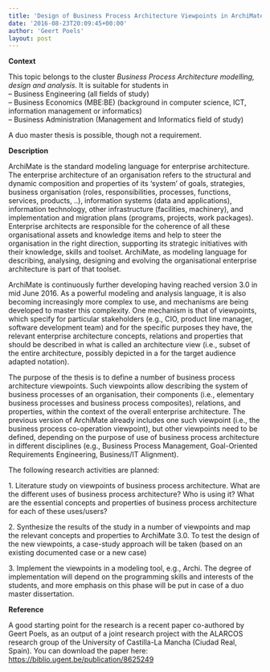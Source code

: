 ```yaml
---
title: 'Design of Business Process Architecture Viewpoints in ArchiMate'
date: '2016-08-23T20:09:45+00:00'
author: 'Geert Poels'
layout: post
---
```


**Context**

This topic belongs to the cluster *Business Process Architecture modelling, design and analysis*. It is suitable for students in  
– Business Engineering (all fields of study)  
– Business Economics (MBE:BE) (background in computer science, ICT, information management or informatics)  
– Business Administration (Management and Informatics field of study)

A duo master thesis is possible, though not a requirement.

**Description**

ArchiMate​ is the standard modeling language for enterprise architecture. The enterprise architecture of an organisation refers to the structural and dynamic composition and properties of its ‘system’ of goals, strategies, business organisation (roles, responsibilities, processes, functions, services, products, ..), information systems (data and applications), information technology, other infrastructure (facilities, machinery), and implementation and migration plans (programs, projects, work packages). Enterprise architects are responsible for the coherence of all these organisational assets and knowledge items and help to steer the organisation in the right direction, supporting its strategic initiatives with their knowledge, skills and toolset. ArchiMate, as modeling language for describing, analysing, designing and evolving the organisational enterprise architecture is part of that toolset.​

ArchiMate is continuously further developing having reached version 3.0 in mid June 2016. As a powerful modeling and analysis language, it is also becoming increasingly more complex to use, and mechanisms are being developed to master this complexity. One mechanism is that of viewpoints, which specify for particular stakeholders (e.g., CIO, product line manager, software development team) and for the specific purposes they have, the relevant enterprise architecture concepts, relations and properties that should be described in what is called an architecture view (i.e., subset of the entire architecture, possibly depicted in a for the target audience adapted notation).​

The purpose of the thesis is to define a number of business process architecture viewpoints. Such viewpoints allow describing the system of business processes of an organisation, their components (i.e., elementary business processes and business process composites), relations, and properties, within the context of the overall enterprise architecture. The previous version of ArchiMate already includes one such viewpoint (i.e., the business process co-operation viewpoint), but other viewpoints need to be defined, depending on the purpose of use of business process architecture in different disciplines (e.g., Business Process Management, Goal-Oriented Requirements Engineering, Business/IT Alignment).

The following research activities are planned:

1\. Literature study on viewpoints of business process architecture. What are the different uses of business process architecture? Who is using it? What are the essential concepts and properties of business process architecture for each of these uses/users?

2\. Synthesize the results of the study in a number of viewpoints and map the relevant concepts and properties to ArchiMate 3.0. To test the design of the new viewpoints, a case-study approach will be taken (based on an existing documented case or a new case)

3\. Implement the viewpoints in a modeling tool, e.g., Archi. The degree of implementation will depend on the programming skills and interests of the students, and more emphasis on this phase will be put in case of a duo master dissertation.

**Reference**

A good starting point for the research is a recent paper co-authored by Geert Poels, as an output of a joint research project with the ALARCOS research group of the University of Castilla-La Mancha (Ciudad Real, Spain). You can download the paper here: <https://biblio.ugent.be/publication/8625249>